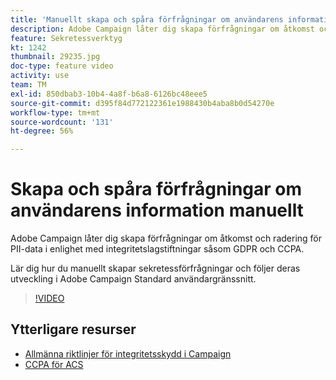 ```yaml
---
title: 'Manuellt skapa och spåra förfrågningar om användarens information via användargränssnittet i Adobe Campaign '
description: Adobe Campaign låter dig skapa förfrågningar om åtkomst och radering för PII-data i enlighet med integritetslagstiftningar såsom GDPR och CCPA. Lär dig hur du manuellt skapar sekretessförfrågningar och följer deras utveckling i Adobe Campaign Standard användargränssnitt.
feature: Sekretessverktyg
kt: 1242
thumbnail: 29235.jpg
doc-type: feature video
activity: use
team: TM
exl-id: 850dbab3-10b4-4a8f-b6a8-6126bc48eee5
source-git-commit: d395f84d772122361e1988430b4aba8b0d54270e
workflow-type: tm+mt
source-wordcount: '131'
ht-degree: 56%

---
```


# Skapa och spåra förfrågningar om användarens information manuellt

Adobe Campaign låter dig skapa förfrågningar om åtkomst och radering för PII-data i enlighet med integritetslagstiftningar såsom GDPR och CCPA.

Lär dig hur du manuellt skapar sekretessförfrågningar och följer deras utveckling i Adobe Campaign Standard användargränssnitt.

>[!VIDEO](https://video.tv.adobe.com/v/29235?quality=12)

## Ytterligare resurser

* [Allmänna riktlinjer för integritetsskydd i Campaign](https://experienceleague.adobe.com/docs/campaign-standard/using/getting-started/privacy/privacy-management.html)
* [CCPA för ACS](https://experienceleague.adobe.com/docs/campaign-standard/using/getting-started/privacy/privacy-requests.html?lang=en#privacy-requests)
